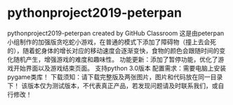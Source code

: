 # pythonproject2019-peterpan
pythonproject2019-peterpan created by GitHub Classroom
这是由peterpan小组制作的加强版贪吃蛇小游戏，在普通的模式下添加了障碍物（撞上去会死的），随着蛇身体的增长对应的移动速度会逐渐变快，食物的颜色会跟随时间的变化随机产生，增强游戏的难度和趣味性。
功能更新：添加了暂停功能，优化了游戏开始界面以及游戏结束页面。
支持python 3.0版本    配置需求：需要电脑上安装pygame类库！
下载须知：请下载完整版及两张图片，图片和代码放在同一目录下！
该版本仅为测试版本，不代表真正产品，若发现问题请及时联系我们，或自行修改！

